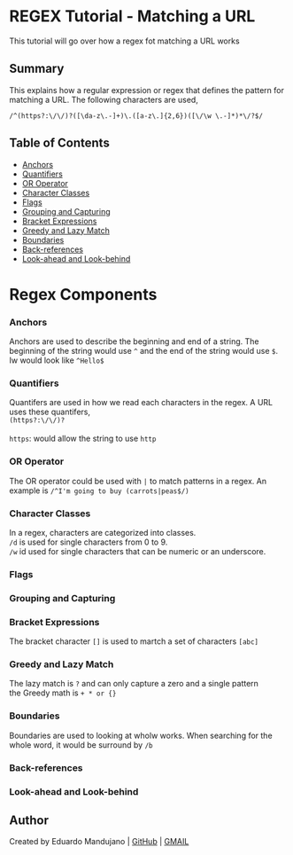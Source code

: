 # REGEX Tutorial - Matching a URL
This tutorial will go over how a regex fot matching a URL works

## Summary
This explains how a regular expression or regex that defines the pattern for matching a URL. The following characters are used, 
```
/^(https?:\/\/)?([\da-z\.-]+)\.([a-z\.]{2,6})([\/\w \.-]*)*\/?$/
```

## Table of Contents

- [Anchors](#anchors)
- [Quantifiers](#quantifiers)
- [OR Operator](#or-operator)
- [Character Classes](#character-classes)
- [Flags](#flags)
- [Grouping and Capturing](#grouping-and-capturing)
- [Bracket Expressions](#bracket-expressions)
- [Greedy and Lazy Match](#greedy-and-lazy-match)
- [Boundaries](#boundaries)
- [Back-references](#back-references)
- [Look-ahead and Look-behind](#look-ahead-and-look-behind)

# Regex Components

### Anchors
Anchors are used to describe the beginning and end of a string. The beginning of the string would use ```^``` and the end of the string would use ```$```. Iw would look like `^Hello$`

### Quantifiers
Quantifers are used in how we read each characters in the regex. A URL uses these quantifers,
    <br>`(https?:\/\/)?`<br>
    <br>`https`: would allow the string to use `http` 
    <br>

### OR Operator
The OR operator could be used with `|` to match patterns in a regex. An example is `/^I'm going to buy (carrots|peas$/)`
### Character Classes
In a regex, characters are categorized into classes. 
<br>
`/d` is used for single characters from 0 to 9.
<br>
`/w` id used for single characters that can be numeric or an underscore.

### Flags

### Grouping and Capturing

### Bracket Expressions
The bracket character `[]` is used to martch a set of characters `[abc]`

### Greedy and Lazy Match
 The lazy match is `?` and can only capture a zero and a single pattern 
 <br>
 the Greedy math is `+ * or {}` 

### Boundaries
Boundaries are used to looking at wholw works. When searching for the whole word, it would be surround by `/b`

### Back-references

### Look-ahead and Look-behind

## Author

Created by Eduardo Mandujano | [GitHub](github.com/EMandujano20) | [GMAIL](mandujanolalo@gmail.com)